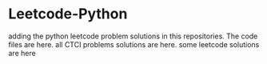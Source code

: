 # Leetcode-Python
adding the python leetcode problem solutions in this repositories. 
The code files are here.
all CTCI problems solutions are here.
some leetcode solutions are here






































































































































































































































































































































































































































































































































































































































































































































































































































































































































